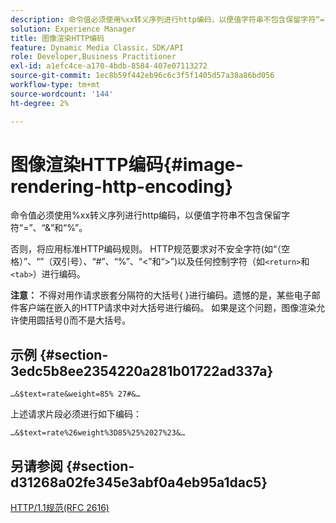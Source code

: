 ```yaml
---
description: 命令值必须使用%xx转义序列进行http编码，以便值字符串不包含保留字符“=”、“&”和“%”。
solution: Experience Manager
title: 图像渲染HTTP编码
feature: Dynamic Media Classic，SDK/API
role: Developer,Business Practitioner
exl-id: a1efc4ce-a170-4bdb-8584-407e07113272
source-git-commit: 1ec8b59f442eb96c6c3f5f1405d57a38a86bd056
workflow-type: tm+mt
source-wordcount: '144'
ht-degree: 2%

---
```


# 图像渲染HTTP编码{#image-rendering-http-encoding}

命令值必须使用%xx转义序列进行http编码，以便值字符串不包含保留字符“=”、“&amp;”和“%”。

否则，将应用标准HTTP编码规则。 HTTP规范要求对不安全字符(如“（空格）”、“”（双引号）、“#”、“%”、“&lt;”和“>”)以及任何控制字符（如`<return>`和`<tab>`）进行编码。

**注意：** 不得对用作请求嵌套分隔符的大括号{ }进行编码。遗憾的是，某些电子邮件客户端在嵌入的HTTP请求中对大括号进行编码。 如果是这个问题，图像渲染允许使用圆括号()而不是大括号。

## 示例 {#section-3edc5b8ee2354220a281b01722ad337a}

`…&$text=rate&weight=85% 27#&…`

上述请求片段必须进行如下编码：

`…&$text=rate%26weight%3D85%25%2027%23&…`

## 另请参阅 {#section-d31268a02fe345e3abf0a4eb95a1dac5}

[HTTP/1.1规范(RFC 2616)](https://www.w3.org/Protocols/rfc2616/rfc2616.html)
